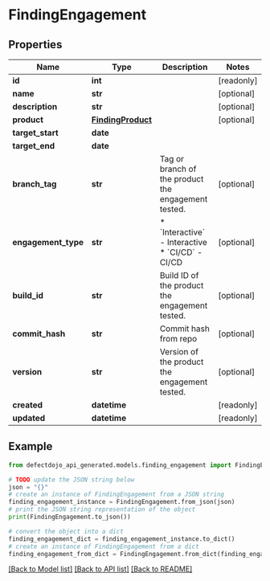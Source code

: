 # FindingEngagement


## Properties

Name | Type | Description | Notes
------------ | ------------- | ------------- | -------------
**id** | **int** |  | [readonly] 
**name** | **str** |  | [optional] 
**description** | **str** |  | [optional] 
**product** | [**FindingProduct**](FindingProduct.md) |  | [optional] 
**target_start** | **date** |  | 
**target_end** | **date** |  | 
**branch_tag** | **str** | Tag or branch of the product the engagement tested. | [optional] 
**engagement_type** | **str** | * &#x60;Interactive&#x60; - Interactive * &#x60;CI/CD&#x60; - CI/CD | [optional] 
**build_id** | **str** | Build ID of the product the engagement tested. | [optional] 
**commit_hash** | **str** | Commit hash from repo | [optional] 
**version** | **str** | Version of the product the engagement tested. | [optional] 
**created** | **datetime** |  | [readonly] 
**updated** | **datetime** |  | [readonly] 

## Example

```python
from defectdojo_api_generated.models.finding_engagement import FindingEngagement

# TODO update the JSON string below
json = "{}"
# create an instance of FindingEngagement from a JSON string
finding_engagement_instance = FindingEngagement.from_json(json)
# print the JSON string representation of the object
print(FindingEngagement.to_json())

# convert the object into a dict
finding_engagement_dict = finding_engagement_instance.to_dict()
# create an instance of FindingEngagement from a dict
finding_engagement_from_dict = FindingEngagement.from_dict(finding_engagement_dict)
```
[[Back to Model list]](../README.md#documentation-for-models) [[Back to API list]](../README.md#documentation-for-api-endpoints) [[Back to README]](../README.md)


